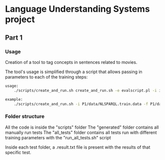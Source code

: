 # Language Understanding Systems project

## Part 1

### Usage

Creation of a tool to tag concepts in sentences related to movies.

The tool's usage is simplified through a script that allows passing in parameters to each of the training steps:

```bash
usage:
    ./scripts/create_and_run.sh create_and_run.sh -e evalscript.pl -i input.txt [-f input.feats.txt] -t test.txt -b builddir -s tagger [-m method] [-o order] [-c number] [-n]

example:
    ./scripts/create_and_run.sh -i P1/data/NLSPARQL.train.data -f P1/data/NLSPARQL.train.feats.txt -t P1/data/NLSPARQL.test.data -s nofeats -b generated/nofeats -e P1/scripts/conlleval.pl -m witten_bell -o 3
```

### Folder structure

All the code is inside the "scripts" folder
The "generated" folder contains all manually run tests
The "all_tests" folder contains all tests run with different training parameters with the "run_all_tests.sh" script

Inside each test folder, a .result.txt file is present with the results of that specific test.


